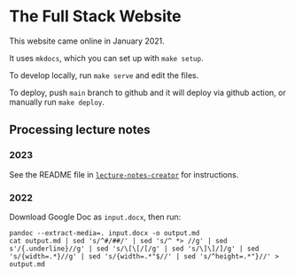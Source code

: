 # The Full Stack Website

This website came online in January 2021.

It uses `mkdocs`, which you can set up with `make setup`.

To develop locally, run `make serve` and edit the files.

To deploy, push `main` branch to github and it will deploy via github action, or manually run `make deploy`.

## Processing lecture notes

### 2023

See the README file in [`lecture-notes-creator`](https://github.com/the-full-stack/website/tree/main/lecture-notes-creator) for instructions.

### 2022

Download Google Doc as `input.docx`, then run:

```
pandoc --extract-media=. input.docx -o output.md
cat output.md | sed 's/^#/##/' | sed 's/^ *> //g' | sed s'/{.underline}//g' | sed 's/\[\[/[/g' | sed 's/\]\]/]/g' | sed 's/{width=.*}//g' | sed 's/{width=.*"$//' | sed 's/^height=.*"}//' > output.md
```
